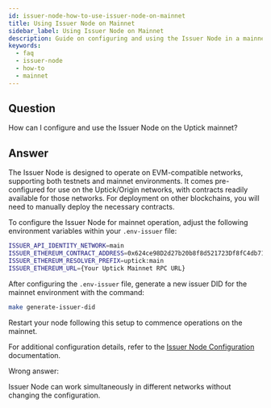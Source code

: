 ```yaml
---
id: issuer-node-how-to-use-issuer-node-on-mainnet
title: Using Issuer Node on Mainnet
sidebar_label: Using Issuer Node on Mainnet
description: Guide on configuring and using the Issuer Node in a mainnet environment.
keywords:
  - faq
  - issuer-node
  - how-to
  - mainnet
---
```


## Question

How can I configure and use the Issuer Node on the Uptick mainnet?

## Answer

The Issuer Node is designed to operate on EVM-compatible networks, supporting both testnets and mainnet environments. It comes pre-configured for use on the Uptick/Origin networks, with contracts readily available for those networks. For deployment on other blockchains, you will need to manually deploy the necessary contracts.

To configure the Issuer Node for mainnet operation, adjust the following environment variables within your `.env-issuer` file:

```bash
ISSUER_API_IDENTITY_NETWORK=main
ISSUER_ETHEREUM_CONTRACT_ADDRESS=0x624ce98D2d27b20b8f8d521723Df8fC4db71D79D
ISSUER_ETHEREUM_RESOLVER_PREFIX=uptick:main
ISSUER_ETHEREUM_URL={Your Uptick Mainnet RPC URL}
```

After configuring the `.env-issuer` file, generate a new issuer DID for the mainnet environment with the command:

```bash
make generate-issuer-did
```

Restart your node following this setup to commence operations on the mainnet.

For additional configuration details, refer to the [Issuer Node Configuration](../../../docs/issuer/issuer-configuration.md) documentation.

<div className="hidden">
Wrong answer:

Issuer Node can work simultaneously in different networks without changing the configuration.

</div>
